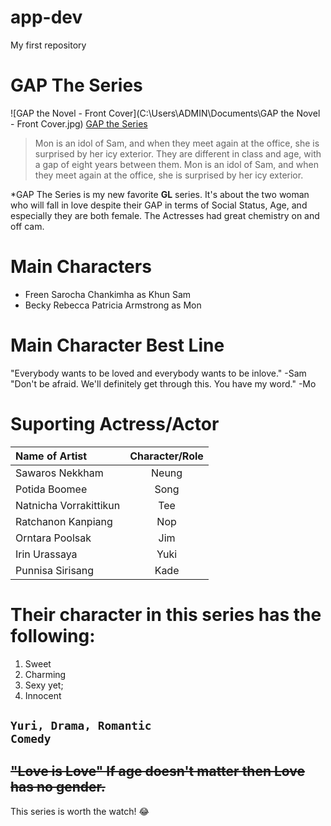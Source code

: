 # app-dev
My first repository
# **GAP The Series**
![GAP the Novel -  Front Cover](C:\Users\ADMIN\Documents\GAP the Novel -  Front Cover.jpg)
[GAP the Series](https://youtu.be/f7Kso0QOaiE)

>Mon is an idol of Sam, and when they meet again at the office, she is surprised by her icy exterior. They are different in class and age, with a gap of eight years between them. Mon is an idol of Sam, and when they meet again at the office, she is surprised by her icy exterior.

*GAP The Series is my new favorite **GL** series. It's about the two woman  who will fall in love despite their GAP in terms of Social Status, Age, and especially they are both female. The Actresses had great chemistry on and off cam.
# Main Characters
- Freen Sarocha Chankimha as Khun Sam
- Becky Rebecca Patricia Armstrong as Mon
# Main Character Best Line
"Everybody wants to be loved and everybody wants to be inlove." -Sam
"Don't be afraid. We'll definitely get through this. You have my word." -Mo
# Suporting Actress/Actor
| **Name of Artist**            | **Character/Role** | 
| :---                          |    :----:      |  
| Sawaros Nekkham               | Neung          |
| Potida Boomee                 | Song           |
| Natnicha Vorrakittikun        | Tee            | 
| Ratchanon Kanpiang            | Nop            |
| Orntara Poolsak               | Jim            |
| Irin Urassaya                 | Yuki           |
| Punnisa Sirisang              | Kade           |

# Their character in this series has the following:
1. Sweet
2. Charming
3. Sexy yet;
4. Innocent

<code>Yuri, Drama, Romantic Comedy</code>
---
~~"Love is Love" If age doesn't matter then Love has no gender.~~
---
This series is worth the watch! :joy:
